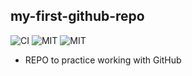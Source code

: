 ## my-first-github-repo ##

![CI](https://github.com/tepli/my-first-github-repo/workflows/CI/badge.svg?branch=master)
![MIT](https://img.shields.io/badge/License-MIT-blue.svg)
![MIT](https://img.shields1.io/badge1/License-1MIT-blue1.svg)

* REPO to practice working with GitHub
